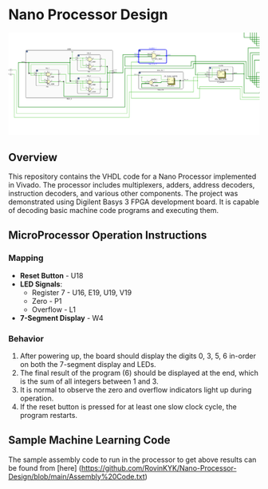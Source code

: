 # Nano Processor Design

<img src="Image.PNG" alt="Nano Processo" width="1000"/>

## Overview

This repository contains the VHDL code for a Nano Processor implemented in Vivado. The processor includes multiplexers, adders, address decoders, instruction decoders, and various other components. The project was demonstrated using Digilent Basys 3 FPGA development board. It is capable of decoding basic machine code programs and executing them. 

## MicroProcessor Operation Instructions

### Mapping

- **Reset Button** - U18
- **LED Signals**:
  - Register 7 - U16, E19, U19, V19
  - Zero - P1
  - Overflow - L1
- **7-Segment Display** - W4

### Behavior

1. After powering up, the board should display the digits 0, 3, 5, 6 in-order on both the 7-segment display and LEDs.
2. The final result of the program (6) should be displayed at the end, which is the sum of all integers between 1 and 3.
3. It is normal to observe the zero and overflow indicators light up during operation.
4. If the reset button is pressed for at least one slow clock cycle, the program restarts.

## Sample Machine Learning Code

The sample assembly code to run in the processor to get above results can be found from [here] (https://github.com/RovinKYK/Nano-Processor-Design/blob/main/Assembly%20Code.txt)
